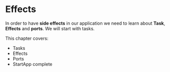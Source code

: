 # Effects

In order to have __side effects__ in our application we need to learn about __Task__, __Effects__ and __ports__. We will start with tasks.

This chapter covers:

- Tasks
- Effects
- Ports
- StartApp complete
